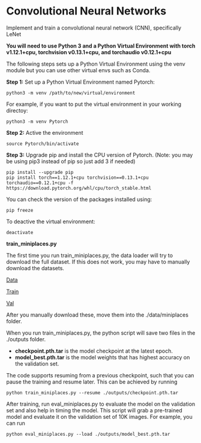 # Convolutional Neural Networks
 Implement and train a convolutional neural network (CNN), specifically LeNet

**You will need to use Python 3 and a Python Virtual Environment with torch v1.12.1+cpu, torchvision v0.13.1+cpu, and torchaudio v0.12.1+cpu**

The following steps sets up a Python Virtual Environment using the venv module but you can use other virtual envs such as Conda.

**Step 1:** Set up a Python Virtual Environment named Pytorch:
```
python3 -m venv /path/to/new/virtual/environment
```
For example, if you want to put the virtual environment in your working directoy:
```
python3 -m venv Pytorch
```

**Step 2:** Active the environment
```
source Pytorch/bin/activate
```

**Step 3:** Upgrade pip and install the CPU version of Pytorch. 
(Note: you may be using pip3 instead of pip so just add 3 if needed)
```
pip install --upgrade pip
pip install torch==1.12.1+cpu torchvision==0.13.1+cpu torchaudio==0.12.1+cpu -f https://download.pytorch.org/whl/cpu/torch_stable.html
```


You can check the version of the packages installed using:
```
pip freeze
```
To deactive the virtual environment:
```
deactivate
```

**train_miniplaces.py**

The first time you run train_miniplaces.py, the data loader will try to download the full dataset. If this does not work, you may have to manually download the datasets. 

[Data](http://miniplaces.csail.mit.edu/data/data.tar.gz)

[Train](http://raw.githubusercontent.com/CSAILVision/miniplaces/master/data/train.txt)

[Val](http://raw.githubusercontent.com/CSAILVision/miniplaces/master/data/val.txt)

After you manually download these, move them into the ./data/miniplaces folder.

When you run train_miniplaces.py, the python script will save two files in the ./outputs folder.
- **checkpoint.pth.tar** is the model checkpoint at the latest epoch.
- **model_best.pth.tar** is the model weights that has highest accuracy on the validation set.

The code supports resuming from a previous checkpoint, such that you can pause the training and resume later.
This can be achieved by running
```
python train_miniplaces.py --resume ./outputs/checkpoint.pth.tar
```
After training, run eval_miniplaces.py to evaluate the model on the validation set and also help in timing the model. This script will grab a pre-trained model and evaluate it on the validation set of 10K images. For example, you can run
```
python eval_miniplaces.py --load ./outputs/model_best.pth.tar
```
